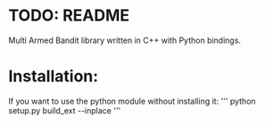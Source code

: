 # TODO: README
Multi Armed Bandit library written in C++ with Python bindings.

# Installation:

If you want to use the python module without installing it:
'''
python setup.py build_ext --inplace
'''
